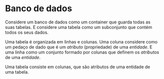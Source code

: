 # Banco de dados

Considere um banco de dados como um container que guarda todas as suas tabelas. E considere uma tabela como um subconjunto que contém todos os seus dados. 

Uma tabela é organizada em linhas e colunas. Uma coluna considere como um pedaço de dado que é um *atributo* (propriedade) de uma *entidade*. E uma linha como um conjunto formado por colunas que definem os *atributos* de uma *entidade*.

Uma tabela consiste em colunas, que são atributos de uma entidade de uma tabela.